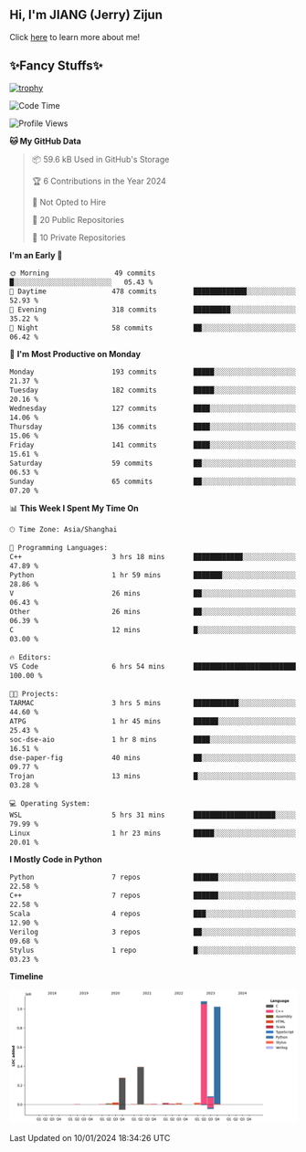 ## Hi, I'm JIANG (Jerry) Zijun

Click [here](https://jzjerry.github.io/about/) to learn more about me!

## ✨Fancy Stuffs✨
[![trophy](https://github-profile-trophy.vercel.app/?username=jzjerry&theme=onedark)](https://github.com/ryo-ma/github-profile-trophy)
<!--START_SECTION:waka-->
![Code Time](http://img.shields.io/badge/Code%20Time-205%20hrs%2024%20mins-blue)

![Profile Views](http://img.shields.io/badge/Profile%20Views-0-blue)

**🐱 My GitHub Data** 

> 📦 59.6 kB Used in GitHub's Storage 
 > 
> 🏆 6 Contributions in the Year 2024
 > 
> 🚫 Not Opted to Hire
 > 
> 📜 20 Public Repositories 
 > 
> 🔑 10 Private Repositories 
 > 
**I'm an Early 🐤** 

```text
🌞 Morning                49 commits          █░░░░░░░░░░░░░░░░░░░░░░░░   05.43 % 
🌆 Daytime                478 commits         █████████████░░░░░░░░░░░░   52.93 % 
🌃 Evening                318 commits         █████████░░░░░░░░░░░░░░░░   35.22 % 
🌙 Night                  58 commits          ██░░░░░░░░░░░░░░░░░░░░░░░   06.42 % 
```
📅 **I'm Most Productive on Monday** 

```text
Monday                   193 commits         █████░░░░░░░░░░░░░░░░░░░░   21.37 % 
Tuesday                  182 commits         █████░░░░░░░░░░░░░░░░░░░░   20.16 % 
Wednesday                127 commits         ████░░░░░░░░░░░░░░░░░░░░░   14.06 % 
Thursday                 136 commits         ████░░░░░░░░░░░░░░░░░░░░░   15.06 % 
Friday                   141 commits         ████░░░░░░░░░░░░░░░░░░░░░   15.61 % 
Saturday                 59 commits          ██░░░░░░░░░░░░░░░░░░░░░░░   06.53 % 
Sunday                   65 commits          ██░░░░░░░░░░░░░░░░░░░░░░░   07.20 % 
```


📊 **This Week I Spent My Time On** 

```text
🕑︎ Time Zone: Asia/Shanghai

💬 Programming Languages: 
C++                      3 hrs 18 mins       ████████████░░░░░░░░░░░░░   47.89 % 
Python                   1 hr 59 mins        ███████░░░░░░░░░░░░░░░░░░   28.86 % 
V                        26 mins             ██░░░░░░░░░░░░░░░░░░░░░░░   06.43 % 
Other                    26 mins             ██░░░░░░░░░░░░░░░░░░░░░░░   06.39 % 
C                        12 mins             █░░░░░░░░░░░░░░░░░░░░░░░░   03.00 % 

🔥 Editors: 
VS Code                  6 hrs 54 mins       █████████████████████████   100.00 % 

🐱‍💻 Projects: 
TARMAC                   3 hrs 5 mins        ███████████░░░░░░░░░░░░░░   44.60 % 
ATPG                     1 hr 45 mins        ██████░░░░░░░░░░░░░░░░░░░   25.43 % 
soc-dse-aio              1 hr 8 mins         ████░░░░░░░░░░░░░░░░░░░░░   16.51 % 
dse-paper-fig            40 mins             ██░░░░░░░░░░░░░░░░░░░░░░░   09.77 % 
Trojan                   13 mins             █░░░░░░░░░░░░░░░░░░░░░░░░   03.28 % 

💻 Operating System: 
WSL                      5 hrs 31 mins       ████████████████████░░░░░   79.99 % 
Linux                    1 hr 23 mins        █████░░░░░░░░░░░░░░░░░░░░   20.01 % 
```

**I Mostly Code in Python** 

```text
Python                   7 repos             ██████░░░░░░░░░░░░░░░░░░░   22.58 % 
C++                      7 repos             ██████░░░░░░░░░░░░░░░░░░░   22.58 % 
Scala                    4 repos             ███░░░░░░░░░░░░░░░░░░░░░░   12.90 % 
Verilog                  3 repos             ██░░░░░░░░░░░░░░░░░░░░░░░   09.68 % 
Stylus                   1 repo              █░░░░░░░░░░░░░░░░░░░░░░░░   03.23 % 
```



**Timeline**

![Lines of Code chart](https://raw.githubusercontent.com/Jzjerry/Jzjerry/main/assets/bar_graph.png)


 Last Updated on 10/01/2024 18:34:26 UTC
<!--END_SECTION:waka-->
